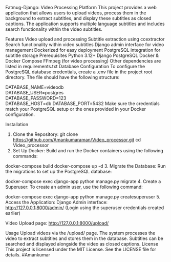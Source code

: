 
Fatmug-Django: Video Processing Platform
This project provides a web application that allows users to upload videos, process them in the background to extract subtitles, and display these subtitles as closed captions. The application supports multiple language subtitles and includes search functionality within the video subtitles.

Features
Video upload and processing
Subtitle extraction using ccextractor
Search functionality within video subtitles
Django admin interface for video management
Dockerized for easy deployment
PostgreSQL integration for subtitle storage
Prerequisites
Python 3.12+
Django
PostgreSQL
Docker & Docker Compose
FFmpeg (for video processing)
Other dependencies are listed in requirements.txt
Database Configuration
To configure the PostgreSQL database credentials, create a .env file in the project root directory. The file should have the following structure:

DATABASE_NAME=videodb             
DATABASE_USER=postgres         
DATABASE_PASSWORD=123  
DATABASE_HOST=db
DATABASE_PORT=5432
Make sure the credentials match your PostgreSQL setup or the ones provided in your Docker configuration.

Installation
1. Clone the Repository:
git clone https://github.com/Amankumaraman/Video_processor.git
cd Video_processor
2. Set Up Docker:
Build and run the Docker containers using the following commands:

docker-compose build
docker-compose up -d
3. Migrate the Database:
Run the migrations to set up the PostgreSQL database:

docker-compose exec django-app python manage.py migrate
4. Create a Superuser:
To create an admin user, use the following command:

docker-compose exec django-app python manage.py createsuperuser
5. Access the Application:
Django Admin interface:
http://127.0.0.1:8000/admin/
(Login using the superuser credentials created earlier)

Video Upload page:
http://127.0.0.1:8000/upload/

Usage
Upload videos via the /upload/ page.
The system processes the video to extract subtitles and stores them in the database.
Subtitles can be searched and displayed alongside the video as closed captions.
License
This project is licensed under the MIT License. See the LICENSE file for details.
#Amankumar
